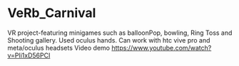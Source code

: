 # VeRb_Carnival
VR project-featuring minigames such as balloonPop, bowling, Ring Toss and Shooting gallery.
Used oculus hands. Can work with htc vive pro and meta/oculus headsets
Video demo https://www.youtube.com/watch?v=Pli1xD56PCI
